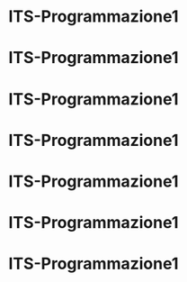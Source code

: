 # ITS-Programmazione1
# ITS-Programmazione1
# ITS-Programmazione1
# ITS-Programmazione1
# ITS-Programmazione1
# ITS-Programmazione1
# ITS-Programmazione1
